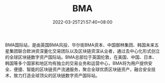 ﻿---
weight: 
title: "BMA"
description: "BMA国际站，是由英国BMA风投、…"
date: 2022-03-25T21:57:40+08:00
lastmod: 2022-03-25T16:45:40+08:00
draft: false
authors: ["Metabd"]
featuredImage: "bma.webp"
link: ""
tags: ["交易所","BMA"]
categories: ["navigation"]
navigation: ["交易所"]
lightgallery: true
toc: true
pinned: false
recommend: false
recommend1: false
---
BMA国际站，是由英国BMA风投、华尔街BMA资本、中国御林集团、韩国未来五星集团联合欧洲资深量化交易团队以及区块链资深从业者，通过去中心化形式创立的全球区块链数字资产国际站。BMA总部位于英国伦敦，在美国、中国、日本、韩国等多个国家和地区均有独立的交易业务和运营中心，BMA将为用户提供安全、便捷、智能的区块链资产流通服务，聚合全球优质区块链资产，融合安全技术，致力打造全球顶尖的区块链数字资产国际站。
